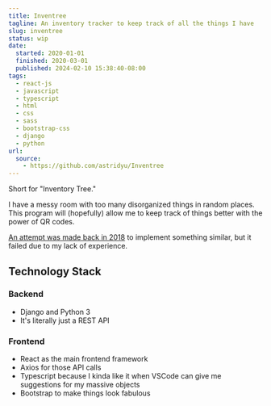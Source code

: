 ```yaml
---
title: Inventree
tagline: An inventory tracker to keep track of all the things I have
slug: inventree
status: wip
date:
  started: 2020-01-01
  finished: 2020-03-01
  published: 2024-02-10 15:38:40-08:00
tags:
  - react-js
  - javascript
  - typescript
  - html
  - css
  - sass
  - bootstrap-css
  - django
  - python
url:
  source:
    - https://github.com/astridyu/Inventree
---
```


Short for "Inventory Tree."

I have a messy room with too many disorganized things in random places. This
program will (hopefully) allow me to keep track of things better with the power
of QR codes.

[An attempt was made back in 2018](https://github.com/astridyu/inv5026) to
implement something similar, but it failed due to my lack of experience.

## Technology Stack

### Backend

- Django and Python 3
- It's literally just a REST API

### Frontend

- React as the main frontend framework
- Axios for those API calls
- Typescript because I kinda like it when VSCode can give me suggestions for my
  massive objects
- Bootstrap to make things look fabulous

